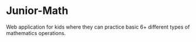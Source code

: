 # Junior-Math
Web application for kids where they can practice basic 6+ different types of mathematics operations.

